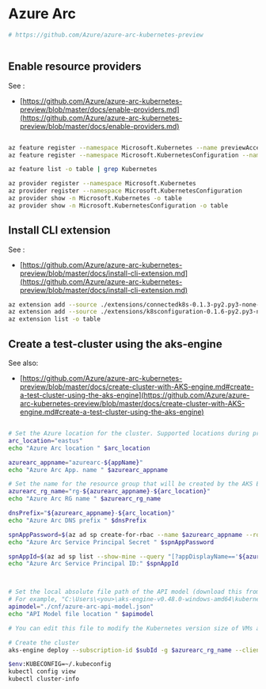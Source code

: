 # Azure Arc

```sh
# https://github.com/Azure/azure-arc-kubernetes-preview



```

##  Enable resource providers
See :
- [https://github.com/Azure/azure-arc-kubernetes-preview/blob/master/docs/enable-providers.md](https://github.com/Azure/azure-arc-kubernetes-preview/blob/master/docs/enable-providers.md)

```sh

az feature register --namespace Microsoft.Kubernetes --name previewAccess
az feature register --namespace Microsoft.KubernetesConfiguration --name sourceControlConfiguration

az feature list -o table | grep Kubernetes

az provider register --namespace Microsoft.Kubernetes
az provider register --namespace Microsoft.KubernetesConfiguration
az provider show -n Microsoft.Kubernetes -o table
az provider show -n Microsoft.KubernetesConfiguration -o table

```

## Install CLI extension

See :
- [https://github.com/Azure/azure-arc-kubernetes-preview/blob/master/docs/install-cli-extension.md](https://github.com/Azure/azure-arc-kubernetes-preview/blob/master/docs/install-cli-extension.md)

```sh
az extension add --source ./extensions/connectedk8s-0.1.3-py2.py3-none-any.whl --yes
az extension add --source ./extensions/k8sconfiguration-0.1.6-py2.py3-none-any.whl --yes
az extension list -o table

```

## Create a test-cluster using the aks-engine
See also:
- [https://github.com/Azure/azure-arc-kubernetes-preview/blob/master/docs/create-cluster-with-AKS-engine.md#create-a-test-cluster-using-the-aks-engine](https://github.com/Azure/azure-arc-kubernetes-preview/blob/master/docs/create-cluster-with-AKS-engine.md#create-a-test-cluster-using-the-aks-engine)

```sh

# Set the Azure location for the cluster. Supported locations during preview are (eastus, westeurope).
arc_location="eastus"
echo "Azure Arc location " $arc_location

azurearc_appname="azurearc-${appName}"
echo "Azure Arc App. name " $azurearc_appname

# Set the name for the resource group that will be created by the AKS Engine. The name must be unique within the subscription.
azurearc_rg_name="rg-${azurearc_appname}-${arc_location}"
echo "Azure Arc RG name " $azurearc_rg_name

dnsPrefix="${azurearc_appname}-${arc_location}"
echo "Azure Arc DNS prefix " $dnsPrefix

spnAppPassword=$(az ad sp create-for-rbac --name $azurearc_appname --role contributor --query password --output tsv)
echo "Azure Arc Service Principal Secret " $spnAppPassword 

spnAppId=$(az ad sp list --show-mine --query "[?appDisplayName=='${azurearc_appname}'].{appId:appId}" --output tsv)
echo "Azure Arc Service Principal ID:" $spnAppId  



# Set the local absolute file path of the API model (download this from https://github.com/Azure/aks-engine/blob/master/examples/kubernetes.json)
# For example, "C:\Users\<you>\aks-engine-v0.48.0-windows-amd64\kubernetes.json"
apimodel="./cnf/azure-arc-api-model.json"
echo "API Model file location " $apimodel

# You can edit this file to modify the Kubernetes version size of VMs and the number of worker nodes (see example file below).

# Create the cluster
aks-engine deploy --subscription-id $subId -g $azurearc_rg_name --client-id $spnAppId  --client-secret $spnAppPassword --dns-prefix $dnsPrefix --location $arc_location --api-model $apimodel --force-overwrite

$env:KUBECONFIG=~/.kubeconfig
kubectl config view
kubectl cluster-info


```

```sh

```